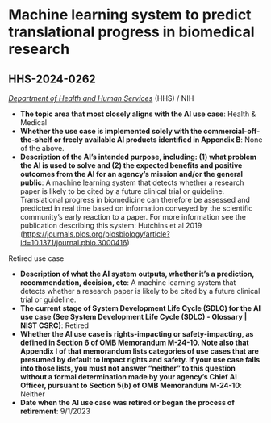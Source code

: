 # Machine learning system to predict translational progress in biomedical research
## HHS-2024-0262
_[Department of Health and Human Services](<../3_agency/Department of Health and Human Services.md>)_ (HHS) / NIH


+ **The topic area that most closely aligns with the AI use case**: Health & Medical
+ **Whether the use case is implemented solely with the commercial-off-the-shelf or freely available AI products identified in Appendix B**: None of the above.
+ **Description of the AI’s intended purpose, including: (1) what problem the AI is used to solve and (2) the expected benefits and positive outcomes from the AI for an agency’s mission and/or the general public**: A machine learning system that detects whether a research paper is likely to be cited by a future clinical trial or guideline. Translational progress in biomedicine can therefore be assessed and predicted in real time based on information conveyed by the scientific community’s early reaction to a paper. For more information see the publication describing this system: Hutchins et al 2019 (https://journals.plos.org/plosbiology/article?id=10.1371/journal.pbio.3000416)

Retired use case
+ **Description of what the AI system outputs, whether it’s a prediction, recommendation, decision, etc**: A machine learning system that detects whether a research paper is likely to be cited by a future clinical trial or guideline.
+ **The current stage of System Development Life Cycle (SDLC) for the AI use case (See System Development Life Cycle (SDLC) - Glossary | NIST CSRC)**: Retired
+ **Whether the AI use case is rights-impacting or safety-impacting, as defined in Section 6 of OMB Memorandum M-24-10. Note also that Appendix I of that memorandum lists categories of use cases that are presumed by default to impact rights and safety. If your use case falls into those lists, you must not answer “neither” to this question without a formal determination made by your agency’s Chief AI Officer, pursuant to Section 5(b) of OMB Memorandum M-24-10**: Neither
+ **Date when the AI use case was retired or began the process of retirement**: 9/1/2023